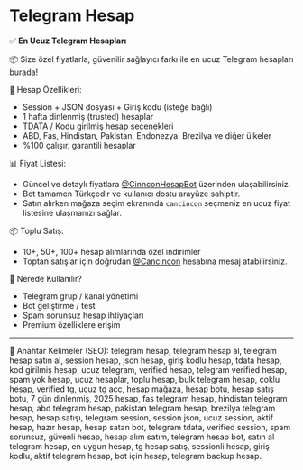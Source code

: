 # Telegram Hesap

✅ **En Ucuz Telegram Hesapları**

📦 Size özel fiyatlarla, güvenilir sağlayıcı farkı ile en ucuz Telegram hesapları burada!

📌 Hesap Özellikleri:
- Session + JSON dosyası + Giriş kodu (isteğe bağlı)
- 1 hafta dinlenmiş (trusted) hesaplar
- TDATA / Kodu girilmiş hesap seçenekleri
- ABD, Fas, Hindistan, Pakistan, Endonezya, Brezilya ve diğer ülkeler
- %100 çalışır, garantili hesaplar

📊 Fiyat Listesi:
- Güncel ve detaylı fiyatlara [@CinnconHesapBot](https://t.me/CinnconHesapBot) üzerinden ulaşabilirsiniz.
- Bot tamamen Türkçedir ve kullanıcı dostu arayüze sahiptir.
- Satın alırken mağaza seçim ekranında `cancincon` seçmeniz en ucuz fiyat listesine ulaşmanızı sağlar.

📦 Toplu Satış:
- 10+, 50+, 100+ hesap alımlarında özel indirimler
- Toptan satışlar için doğrudan [@Cancincon](https://t.me/Cancincon) hesabına mesaj atabilirsiniz.

🧠 Nerede Kullanılır?
- Telegram grup / kanal yönetimi
- Bot geliştirme / test
- Spam sorunsuz hesap ihtiyaçları
- Premium özelliklere erişim

---

📢 Anahtar Kelimeler (SEO):
telegram hesap, telegram hesap al, telegram hesap satın al, session hesap, json hesap, giriş kodlu hesap, tdata hesap, kod girilmiş hesap, ucuz telegram, verified hesap, telegram verified hesap, spam yok hesap, ucuz hesaplar, toplu hesap, bulk telegram hesap, çoklu hesap, verified tg, ucuz tg acc, hesap mağaza, hesap botu, hesap satış botu, 7 gün dinlenmiş, 2025 hesap, fas telegram hesap, hindistan telegram hesap, abd telegram hesap, pakistan telegram hesap, brezilya telegram hesap, hesap satışı, telegram session, session json, ucuz session, aktif hesap, hazır hesap, hesap satan bot, telegram tdata, verified session, spam sorunsuz, güvenli hesap, hesap alım satım, telegram hesap bot, satın al telegram hesap, en uygun hesap, tg hesap satış, sessionli hesap, giriş kodlu, aktif telegram hesap, bot için hesap, telegram backup hesap.